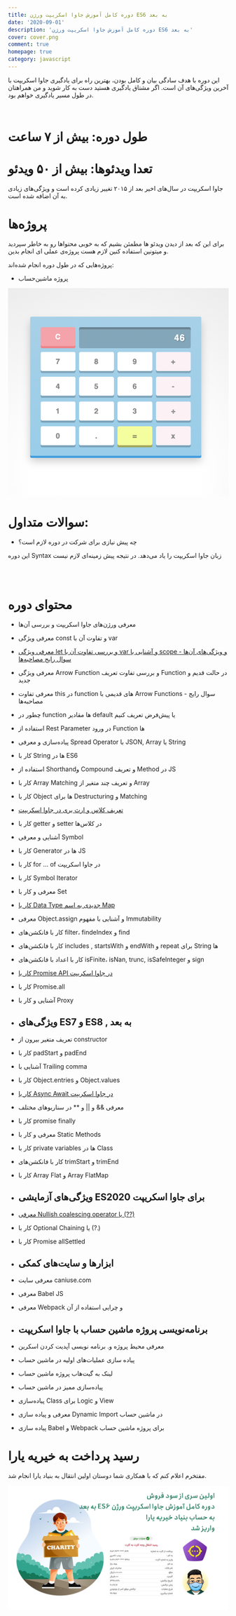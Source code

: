 ```yaml
---
title: دوره کامل آموزش جاوا اسکریپت ورژن ES6 به بعد
date: '2020-09-01'
description: 'دوره کامل آموزش جاوا اسکریپت ورژن ES6 به بعد'
cover: cover.png
comment: true
homepage: true
category: javascript
---
```


این دوره با هدف سادگی بیان و کامل بودن، بهترین راه برای یادگیری جاوا اسکریپت با آخرین ویژگی‌های آن است. اگر مشتاق یادگیری هستید دست به کار شوید و من همراهتان در طول مسیر یادگیری خواهم بود.

<br />

# طول دوره: بیش از ۷ ساعت

# تعدا ویدئو‌ها: بیش از ۵۰ ویدئو

جاوا اسکریپت در سال‌های اخیر بعد از ۲۰۱۵ تغییر زیادی کرده است و ویژگی‌های زیادی به آن اضافه شده است.

# پروژه‌ها

برای این که بعد از دیدن ویدئو ها مطمئن بشیم که به خوبی محتواها رو به خاطر سپردید و میتونین استفاده کنین لازم هست پروژه‌ی عملی ای انجام بدین.

پروژه‌هایی که در طول دوره انجام شده‌اند:

- پروژه ماشین‌حساب

![پروژه ماشین‌حساب](calc.png 'پروژه ماشین‌حساب')

# سوالات متداول:

- چه پیش‌ نیازی برای شرکت در دوره لازم است؟

این دوره Syntax زبان جاوا اسکریپت را یاد می‌دهد. در نتیجه پیش زمینه‌ای لازم نیست

<br />
<br />

# محتوای دوره

<div class="course-items">

- معرفی ورژن‌های جاوا اسکریپت و بررسی آن‌ها
- معرفی ویژگی const و تفاوت آن با var
- [معرفی ویژگی let و بررسی تفاوت آن با var و آشنایی با scope و ویژگی‌های آن‌ها - سوال رایج مصاحبه‌ها](/javascript-let-const-var-this-interview-question)
- معرفی ویژگی Arrow Function و بررسی تفاوت تعریف Function در حالت قدیم و جدید
- معرفی تفاوت this در function های قدیمی با Arrow Functions - سوال رایج مصاحبه‌ها
- چطور در function ها مقادیر default یا پیش‌فرض تعریف کنیم
- استفاده از Rest Parameter در ورود Function ها
- پیاده‌سازی و معرفی Spread Operator با JSON, Array یا String
- کار با String ها در ES6
- استفاده از Shorthandو Compound و تعریف Method در JS
- کار با Array Matching و تعریف چند متغیر از Array
- کار با Object ها برای Destructuring و Matching
- [تعریف کلاس و ارث بری در جاوا اسکریپت](/javascript-introducing-class-features)
- کار با getter و setter در کلاس‌ها
- آشنایی و معرفی Symbol
- کار با Generator ها در JS
- کار با for ... of در جاوا اسکریپت
- کار با Symbol Iterator
- معرفی و کار با Set
- [کار با Data Type جدیدی به اسم Map](/javascript-introducing-map-data-type)
- معرفی Object.assign و آشنایی با مفهوم Immutability
- کار با فانکشن‌های filter، findeIndex و find
- کار با فانکشن‌های includes , startsWith و endWith و repeat برای String ها
- کار با اعداد با فانکشن‌های isFinite، isNan, trunc, isSafeInteger و sign
- [کار با Promise API در جاوا اسکریپت](/javascript-work-with-promise-api)
- کار با Promise.all
- آشنایی و کار با Proxy

- ## ویژگی‌های ES7 و ES8 , به بعد

- تعریف متغیر بیرون از constructor
- کار با padStart و padEnd
- آشنایی با Trailing comma
- کار با Object.entries و Object.values
- [کار با Async Await در جاوا اسکریپت](/javascript-how-to-work-with-async-await)
- معرفی && و || و \*\* در سناریوهای مختلف
- کار با promise finally
- معرفی و کار با Static Methods
- کار با private variables ها در Class
- کار با فانکشن‌های trimStart و trimEnd
- کار با Array Flat و Array FlatMap

- ## ویژگی‌های آزمایشی ES2020 برای جاوا اسکریپت

- [معرفی Nullish coalescing operator یا (??)](/javascript-how-to-work-with-nullish-coalescing-operator)
- کار با Optional Chaining یا (?.)
- کار با Promise allSettled

- ## ابزارها و سایت‌های کمکی

- معرفی سایت caniuse.com
- معرفی Babel JS
- معرفی Webpack و چرایی استفاده‌ از آن

- ## برنامه‌نویسی پروژه ماشین حساب با جاوا اسکریپت

- معرفی محیط پروژه و. برنامه نویسی آپدیت کردن اسکرین
- پیاده سازی عملیات‌های اولیه در ماشین حساب
- لینک به گیت‌هاب پروژه ماشین حساب
- پیاده‌سازی ممیز در ماشین حساب
- پیاده‌سازی Class برای Logic و View
- معرفی و پیاده سازی Dynamic Import در ماشین حساب
- پیاده سازی Babel و Webpack برای پروژه ماشین حساب

</div>

# رسید پرداخت به خیریه یارا

مفتخرم اعلام کنم که با همکاری شما دوستان اولین انتقال به بنیاد یارا انجام شد.

![خیریه یارا](yarra-september.jpeg 'خیریه یارا')
